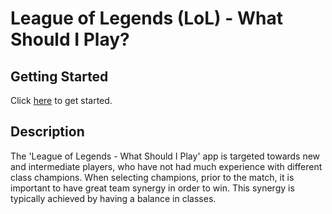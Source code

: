 # League of Legends (LoL) - What Should I Play?

## Getting Started

Click [here](INSERT_HYPERLINK_HERE) to get started.

## Description

The 'League of Legends - What Should I Play' app is targeted towards new and intermediate players, who have not had much experience with different class champions. When selecting champions, prior to the match, it is important to have great team synergy in order to win. This synergy is typically achieved by having a balance in classes.